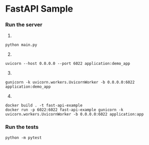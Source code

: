 # FastAPI Sample
###  Run the server

1. 
```commandline
python main.py
```
2. 
```commandline
uvicorn --host 0.0.0.0 --port 6022 application:demo_app
```
3. 
```commandline
gunicorn -k uvicorn.workers.UvicornWorker -b 0.0.0.0:6022 application:demo_app
```
4.
```commandline
docker build . -t fast-api-example
docker run -p 6022:6022 fast-api-example gunicorn -k uvicorn.workers.UvicornWorker -b 0.0.0.0:6022 application:app
```

###  Run the tests
```
python -m pytest
```